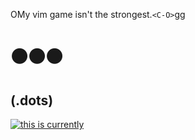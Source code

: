 OMy vim game isn't the strongest.`<C-O>`gg
# ⚫⚫⚫
## (.dots)

[![this is currently](https://github.com/dmadisetti/.dots/actions/workflows/flake.yaml/badge.svg)](https://github.com/dmadisetti/.dots/actions/workflows/flake.yaml)
